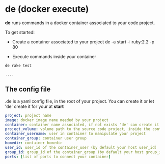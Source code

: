de (docker execute) 
===================

**de** runs commands in a docker container associated to your code project.


To get started:

- Create a container associated to your project
de -a start -i ruby:2.2 -p 80 

- Execute commands inside your container
```
de rake test

....
```

The config file
-----------------

.de is a yaml config file, in the root of your project. 
You can create it or let 'de' create it for your at **start**

```yaml
project: project name
image: docker image name needed by your project
container: container name associated, if not exists 'de' can create it
project_volume: volume path to the source code project, inside the container, by default '/home/my_project'
container_username: user in container to manipulate your project
container_group: container user group
homedir: container homedir
user_id: user_id of the container_user (by default your host user_id)
group_id: group_id of the container_group (by default your host group_id)
ports: [list of ports to connect your container]
```

